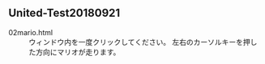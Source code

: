 ## United-Test20180921
<dl>
  <dt>02mario.html</dt>
  <dd>ウィンドウ内を一度クリックしてください。 左右のカーソルキーを押した方向にマリオが走ります。</dd>
</dl>
